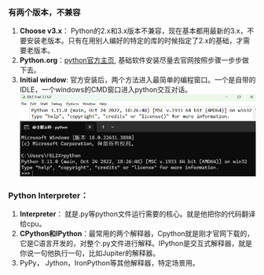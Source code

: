 ### 有两个版本，不兼容
1. **Choose v3.x**： Python的2.x和3.x版本不兼容，现在基本都用最新的3.x，不要安装老版本。只有在用别人编好的特定的库的时候指定了2.x的基础，才需要老版本。
2. **Python.org**：[python官方主页](https://www.python.org/), 基础软件安装尽量去官网按照步骤一步步做下去。
3. **Initial window**: 官方安装后，两个方法进入最简单的编程窗口。一个是自带的IDLE，一个windows的CMD窗口进入python交互对话。
![自带的IDLE](PythonIDLE.png)
![windows的CMD进入python](windowsCMD.png)

### Python Interpreter：
1. **Interpreter**： 就是.py等python文件运行需要的核心。就是他把你的代码翻译给cpu。
2. **CPython和IPython**：最常用的两个解释器，Cpython就是刚才官网下载的，它是C语言开发的，对整个.py文件进行解释。IPython是交互式解释器，就是你说一句他执行一句，比如Jupiter的解释器。 
3. PyPy， Jython，IronPython等其他解释器，特定场景用。